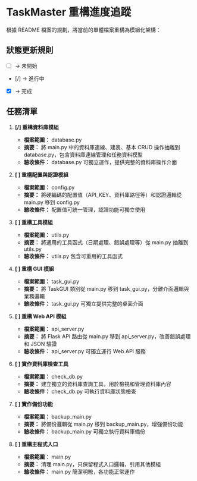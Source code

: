 # TaskMaster 重構進度追蹤

根據 README 檔案的規劃，將當前的單體檔案重構為模組化架構：

## 狀態更新規則
- [ ] → 未開始
- [/] → 進行中
- [x] → 完成

## 任務清單

1. **[/] 重構資料庫模組**
   - **檔案範圍：** database.py
   - **摘要：** 將 main.py 中的資料庫連線、建表、基本 CRUD 操作抽離到 database.py，包含資料庫連線管理和任務資料模型
   - **驗收條件：** database.py 可獨立運作，提供完整的資料庫操作介面

2. **[ ] 重構配置與認證模組**
   - **檔案範圍：** config.py
   - **摘要：** 將硬編碼的配置值（API_KEY、資料庫路徑等）和認證邏輯從 main.py 移到 config.py
   - **驗收條件：** 配置值可統一管理，認證功能可獨立使用

3. **[ ] 重構工具模組**
   - **檔案範圍：** utils.py
   - **摘要：** 將通用的工具函式（日期處理、錯誤處理等）從 main.py 抽離到 utils.py
   - **驗收條件：** utils.py 包含可重用的工具函式

4. **[ ] 重構 GUI 模組**
   - **檔案範圍：** task_gui.py
   - **摘要：** 將 TaskGUI 類別從 main.py 移到 task_gui.py，分離介面邏輯與業務邏輯
   - **驗收條件：** task_gui.py 可獨立提供完整的桌面介面

5. **[ ] 重構 Web API 模組**
   - **檔案範圍：** api_server.py
   - **摘要：** 將 Flask API 路由從 main.py 移到 api_server.py，改善錯誤處理和 JSON 驗證
   - **驗收條件：** api_server.py 可獨立運行 Web API 服務

6. **[ ] 實作資料庫檢查工具**
   - **檔案範圍：** check_db.py
   - **摘要：** 建立獨立的資料庫查詢工具，用於檢視和管理資料庫內容
   - **驗收條件：** check_db.py 可執行資料庫狀態檢查

7. **[ ] 實作備份功能**
   - **檔案範圍：** backup_main.py
   - **摘要：** 將備份邏輯從 main.py 移到 backup_main.py，增強備份功能
   - **驗收條件：** backup_main.py 可獨立執行資料庫備份

8. **[ ] 重構主程式入口**
   - **檔案範圍：** main.py
   - **摘要：** 清理 main.py，只保留程式入口邏輯，引用其他模組
   - **驗收條件：** main.py 簡潔明瞭，各功能正常運作

